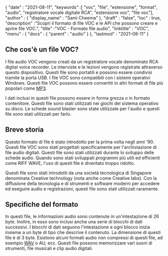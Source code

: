 {
  "date" : "2021-08-11",
  "keywords" :[ "voc", "file", "estensione", "format", "audio", "registratore vocale digitale RCA", "estensione voc", "file voc"],
  "author" : {
    "display_name" : "Sami Cheema"
},
  "draft" : "false",
  "toc" : true,
  "description" :"Scopri il formato di file VOC e le API che possono creare e aprire file VOC.",
  "title" :"VOC - Formato file audio",
  "linktitle" : "VOC",
  "menu" : {
    "docs" : {
      "parent" : "audio"
}
},
  "lastmod" : "2021-08-11"
}

## Che cos'è un file VOC? ##

I file audio VOC vengono creati da un registratore vocale denominato RCA digital voice recorder. Le interviste e le lezioni vengono registrate attraverso questo dispositivo. Questi file sono portatili e possono essere condivisi tramite la porta USB. I file VOC sono compatibili con i sistemi operativi Windows. Questi file VOC possono essere convertiti in altri formati di file più popolari come [MP3](/it/audio/mp3/).
 

I dati inclusi in questi file possono essere in forma grezza o in formato contenitore. Questi file sono stati utilizzati nei giochi del sistema operativo su disco. Le schede sound blaster sono state utilizzate per l'audio e questi file sono stati utilizzati per farlo.



## Breve storia ##

Questo formato di file è stato introdotto per la prima volta negli anni '90. Questi file VOC sono stati progettati specificamente per l'archiviazione di file audio digitali. Questi file sono stati utilizzati durante lo sviluppo delle schede audio. Quando sono stati sviluppati programmi più utili ed efficienti come RIFF WAVE, l'uso di questi file è diventato troppo ridotto.

Questi file sono stati introdotti da una società tecnologica di Singapore denominata Creative technology (nota anche come Creative labs). Con la diffusione della tecnologia e di strumenti e software moderni per accedere ed eseguire audio e registrazioni, questi file sono stati utilizzati raramente.


## Specifiche del formato ##

In questi file, le informazioni audio sono contenute in un'intestazione di 26 byte. Inoltre, in esso sono inclusi anche una serie di blocchi di dati successivi. I blocchi di dati seguono l'intestazione e ogni blocco inizia insieme a un byte di tipo che descrive il contenuto. La dimensione di questi file è di 3 byte. Esistono alcuni formati audio non compressi di questi file, ad esempio [WAV](/it/audio/wav/) o AU, ecc. Questi file possono memorizzare vari suoni di strumenti, file musicali e clip audio digitali.




